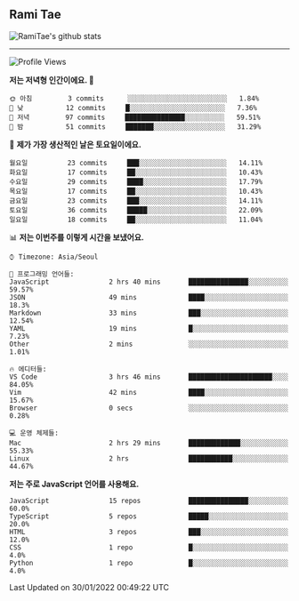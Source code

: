 ## Rami Tae

![RamiTae's github stats](https://github-readme-stats.vercel.app/api?username=RamiTae&show_icons=true&theme=tokyonight)

---
<!--START_SECTION:waka-->
![Profile Views](http://img.shields.io/badge/Profile%20Views-31-blue)

**저는 저녁형 인간이에요. 🦉** 

```text
🌞 아침         3 commits      ░░░░░░░░░░░░░░░░░░░░░░░░░   1.84% 
🌆 낮　         12 commits     █░░░░░░░░░░░░░░░░░░░░░░░░   7.36% 
🌃 저녁         97 commits     ███████████████░░░░░░░░░░   59.51% 
🌙 밤　         51 commits     ███████░░░░░░░░░░░░░░░░░░   31.29%

```
📅 **제가 가장 생산적인 날은 토요일이에요.** 

```text
월요일          23 commits     ███░░░░░░░░░░░░░░░░░░░░░░   14.11% 
화요일          17 commits     ██░░░░░░░░░░░░░░░░░░░░░░░   10.43% 
수요일          29 commits     ████░░░░░░░░░░░░░░░░░░░░░   17.79% 
목요일          17 commits     ██░░░░░░░░░░░░░░░░░░░░░░░   10.43% 
금요일          23 commits     ███░░░░░░░░░░░░░░░░░░░░░░   14.11% 
토요일          36 commits     █████░░░░░░░░░░░░░░░░░░░░   22.09% 
일요일          18 commits     ██░░░░░░░░░░░░░░░░░░░░░░░   11.04%

```


📊 **저는 이번주를 이렇게 시간을 보냈어요.** 

```text
⌚︎ Timezone: Asia/Seoul

💬 프로그래밍 언어들: 
JavaScript               2 hrs 40 mins       ███████████████░░░░░░░░░░   59.57% 
JSON                     49 mins             ████░░░░░░░░░░░░░░░░░░░░░   18.3% 
Markdown                 33 mins             ███░░░░░░░░░░░░░░░░░░░░░░   12.54% 
YAML                     19 mins             █░░░░░░░░░░░░░░░░░░░░░░░░   7.23% 
Other                    2 mins              ░░░░░░░░░░░░░░░░░░░░░░░░░   1.01%

🔥 에디터들: 
VS Code                  3 hrs 46 mins       █████████████████████░░░░   84.05% 
Vim                      42 mins             ████░░░░░░░░░░░░░░░░░░░░░   15.67% 
Browser                  0 secs              ░░░░░░░░░░░░░░░░░░░░░░░░░   0.28%

💻 운영 체제들: 
Mac                      2 hrs 29 mins       █████████████░░░░░░░░░░░░   55.33% 
Linux                    2 hrs               ███████████░░░░░░░░░░░░░░   44.67%

```

**저는 주로 JavaScript 언어를 사용해요.** 

```text
JavaScript               15 repos            ███████████████░░░░░░░░░░   60.0% 
TypeScript               5 repos             █████░░░░░░░░░░░░░░░░░░░░   20.0% 
HTML                     3 repos             ███░░░░░░░░░░░░░░░░░░░░░░   12.0% 
CSS                      1 repo              █░░░░░░░░░░░░░░░░░░░░░░░░   4.0% 
Python                   1 repo              █░░░░░░░░░░░░░░░░░░░░░░░░   4.0%

```



 Last Updated on 30/01/2022 00:49:22 UTC
<!--END_SECTION:waka-->
